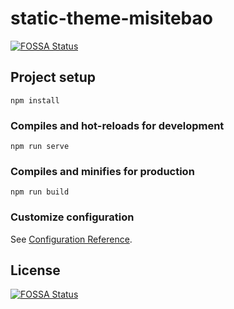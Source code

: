 # static-theme-misitebao
[![FOSSA Status](https://app.fossa.com/api/projects/git%2Bgithub.com%2Fmisitebao%2Fstatic-theme-misilog.svg?type=shield)](https://app.fossa.com/projects/git%2Bgithub.com%2Fmisitebao%2Fstatic-theme-misilog?ref=badge_shield)


## Project setup
```
npm install
```

### Compiles and hot-reloads for development
```
npm run serve
```

### Compiles and minifies for production
```
npm run build
```

### Customize configuration
See [Configuration Reference](https://cli.vuejs.org/config/).


## License
[![FOSSA Status](https://app.fossa.com/api/projects/git%2Bgithub.com%2Fmisitebao%2Fstatic-theme-misilog.svg?type=large)](https://app.fossa.com/projects/git%2Bgithub.com%2Fmisitebao%2Fstatic-theme-misilog?ref=badge_large)